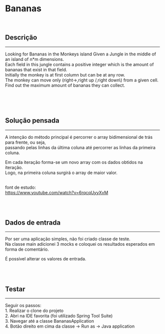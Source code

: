 # Bananas

<br/>
<h2>Descrição</h2>
<hr>
Looking for Bananas in the Monkeys island Given a Jungle in the middle of an island of n*m dimensions. <br/>
Each field in this jungle contains a positive integer which is the amount of bananas that exist in that field. <br/>
Initially the monkey is at first column but can be at any row. <br/>
The monkey can move only (right->,right up /,right down\) from a given cell. <br/>
Find out the maximum amount of bananas they can collect.


<br/><br/><br/>
<h2>Solução pensada </h2>
<hr>
A intenção do método principal é percorrer o array bidimensional de trás para frente, ou seja,<br/>
passando pelas linhas da última coluna até percorrer as linhas da primeira coluna.<br/>

Em cada iteração forma-se um novo array com os dados obtidos na iteração.<br/>
Logo, na primeira coluna surgirá o array de maior valor.<br/><br/>

font de estudo:<br/>
https://www.youtube.com/watch?v=6rqcqUyyXvM


<br/><br/>
<h2>Dados de entrada</h2>
<hr>
Por ser uma aplicação simples, não foi criado classe de teste.<br/>
Na classe main adicionei 3 mocks e coloquei os resultados esperados em forma de comentário.

É possível alterar os valores de entrada.

<br/><br/>
<h2>Testar</h2>
<hr>
Seguir os passos:<br/>
1. Realizar o clone do projeto <br/>
2. Abri na IDE favorita (foi utilizado Spring Tool Suite) <br/>
3. Navegar até a classe BananasApplication <br/>
4. Botão direito em cima da classe -> Run as -> Java application <br/>
